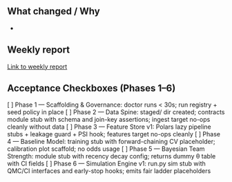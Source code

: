 ## What changed / Why
-

## Weekly report
[Link to weekly report](https://example.com)

## Acceptance Checkboxes (Phases 1–6)
[ ] Phase 1 — Scaffolding & Governance: doctor runs < 30s; run registry + seed policy in place
[ ] Phase 2 — Data Spine: staged/ dir created; contracts module stub with schema and join-key assertions; ingest target no-ops cleanly without data
[ ] Phase 3 — Feature Store v1: Polars lazy pipeline stubs + leakage guard + PSI hook; features target no-ops cleanly
[ ] Phase 4 — Baseline Model: training stub with forward-chaining CV placeholder; calibration plot scaffold; no odds usage
[ ] Phase 5 — Bayesian Team Strength: module stub with recency decay config; returns dummy θ table with CI fields
[ ] Phase 6 — Simulation Engine v1: run.py sim stub with QMC/CI interfaces and early-stop hooks; emits fair ladder placeholders
